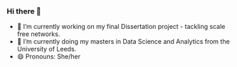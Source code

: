 ### Hi there 👋

- 🔭 I’m currently working on my final Dissertation project - tackling scale free networks. 
- 🌱 I’m currently doing my masters in Data Science and Analytics from the University of Leeds.
- 😄 Pronouns: She/her

